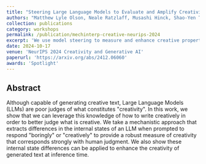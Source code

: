```yaml
---
title: "Steering Large Language Models to Evaluate and Amplify Creativity"
authors: "Matthew Lyle Olson, Neale Ratzlaff, Musashi Hinck, Shao-Yen Tseng, Vasudev Lal"
collection: publications
category: workshops
permalink: /publication/mechinterp-creative-neurips-2024
excerpt: 'We use model steering to measure and enhance creative properties of LLMs.'
date: 2024-10-17
venue: 'NeurIPS 2024 Creativity and Generative AI'
paperurl: 'https://arxiv.org/abs/2412.06060'
awards: 'Spotlight'
---
```



## Abstract

Although capable of generating creative text, Large Language Models (LLMs) are poor judges of what constitutes "creativity". In this work, we show that we can leverage this knowledge of how to write creatively in order to better judge what is creative. We take a mechanistic approach that extracts differences in the internal states of an LLM when prompted to respond "boringly" or "creatively" to provide a robust measure of creativity that corresponds strongly with human judgment. We also show these internal state differences can be applied to enhance the creativity of generated text at inference time.